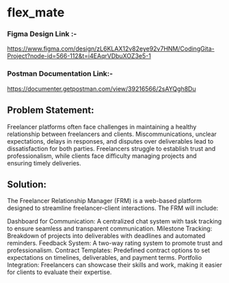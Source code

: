 # flex_mate

### Figma Design Link :- 
https://www.figma.com/design/zL6KLAX12v82eye92v7HNM/CodingGita-Project?node-id=566-112&t=i4EAqrVDbuXOZ3e5-1

### Postman Documentation Link:- 
https://documenter.getpostman.com/view/39216566/2sAYQgh8Du


## Problem Statement:

Freelancer platforms often face challenges in maintaining a healthy relationship between freelancers and clients. Miscommunications, unclear expectations, delays in responses, and disputes over deliverables lead to dissatisfaction for both parties. Freelancers struggle to establish trust and professionalism, while clients face difficulty managing projects and ensuring timely deliveries.

## Solution:

The Freelancer Relationship Manager (FRM) is a web-based platform designed to streamline freelancer-client interactions. The FRM will include:

Dashboard for Communication: A centralized chat system with task tracking to ensure seamless and transparent communication.
Milestone Tracking: Breakdown of projects into deliverables with deadlines and automated reminders.
Feedback System: A two-way rating system to promote trust and professionalism.
Contract Templates: Predefined contract options to set expectations on timelines, deliverables, and payment terms.
Portfolio Integration: Freelancers can showcase their skills and work, making it easier for clients to evaluate their expertise.